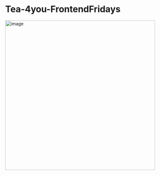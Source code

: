 # Tea-4you-FrontendFridays
<img width="479" alt="image" src="https://github.com/Monika5S/Tea-4you-FrontendFridays/assets/92215187/14cfb347-e8f1-4556-8f69-6c669845eace">


